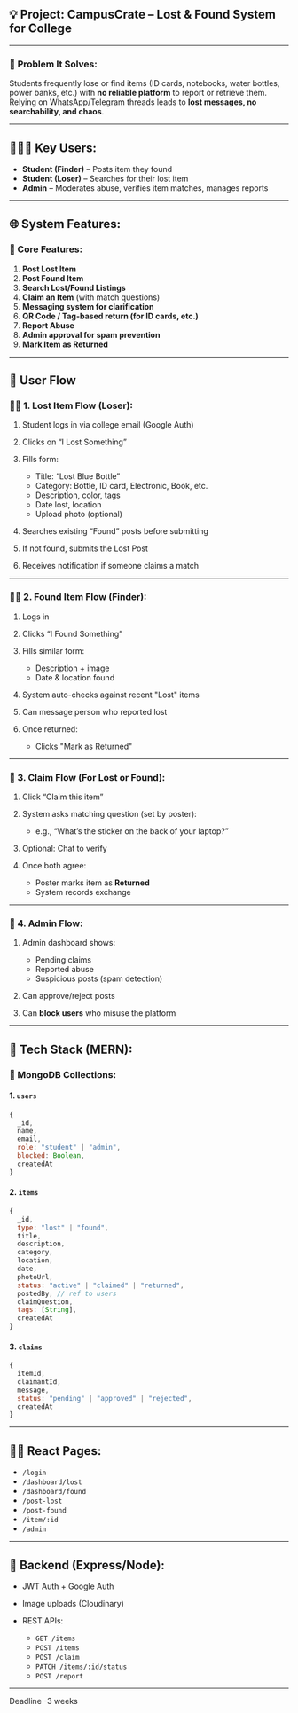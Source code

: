 ## 💡 Project: **CampusCrate – Lost & Found System for College**

---

### 🧩 **Problem It Solves:**

Students frequently lose or find items (ID cards, notebooks, water bottles, power banks, etc.) with **no reliable platform** to report or retrieve them. Relying on WhatsApp/Telegram threads leads to **lost messages, no searchability, and chaos**.

---

## 🧑‍🤝‍🧑 Key Users:

* **Student (Finder)** – Posts item they found
* **Student (Loser)** – Searches for their lost item
* **Admin** – Moderates abuse, verifies item matches, manages reports

---

## 🌐 System Features:

### 🧭 Core Features:

1. **Post Lost Item**
2. **Post Found Item**
3. **Search Lost/Found Listings**
4. **Claim an Item** (with match questions)
5. **Messaging system for clarification**
6. **QR Code / Tag-based return (for ID cards, etc.)**
7. **Report Abuse**
8. **Admin approval for spam prevention**
9. **Mark Item as Returned**

---

## 🔁 User Flow

### 🧍‍♂️ 1. **Lost Item Flow (Loser):**

1. Student logs in via college email (Google Auth)
2. Clicks on “I Lost Something”
3. Fills form:

   * Title: “Lost Blue Bottle”
   * Category: Bottle, ID card, Electronic, Book, etc.
   * Description, color, tags
   * Date lost, location
   * Upload photo (optional)
4. Searches existing “Found” posts before submitting
5. If not found, submits the Lost Post
6. Receives notification if someone claims a match

---

### 🧍‍♀️ 2. **Found Item Flow (Finder):**

1. Logs in
2. Clicks “I Found Something”
3. Fills similar form:

   * Description + image
   * Date & location found
4. System auto-checks against recent "Lost" items
5. Can message person who reported lost
6. Once returned:

   * Clicks "Mark as Returned"

---

### 🔐 3. **Claim Flow (For Lost or Found):**

1. Click “Claim this item”
2. System asks matching question (set by poster):

   * e.g., “What’s the sticker on the back of your laptop?”
3. Optional: Chat to verify
4. Once both agree:

   * Poster marks item as **Returned**
   * System records exchange

---

### 🔧 4. **Admin Flow:**

1. Admin dashboard shows:

   * Pending claims
   * Reported abuse
   * Suspicious posts (spam detection)
2. Can approve/reject posts
3. Can **block users** who misuse the platform

---

## 🧱 Tech Stack (MERN):

### 🔹 MongoDB Collections:

#### 1. `users`

```js
{
  _id,
  name,
  email,
  role: "student" | "admin",
  blocked: Boolean,
  createdAt
}
```

#### 2. `items`

```js
{
  _id,
  type: "lost" | "found",
  title,
  description,
  category,
  location,
  date,
  photoUrl,
  status: "active" | "claimed" | "returned",
  postedBy, // ref to users
  claimQuestion,
  tags: [String],
  createdAt
}
```

#### 3. `claims`

```js
{
  itemId,
  claimantId,
  message,
  status: "pending" | "approved" | "rejected",
  createdAt
}
```

---

## 🧑‍💻 React Pages:

* `/login`
* `/dashboard/lost`
* `/dashboard/found`
* `/post-lost`
* `/post-found`
* `/item/:id`
* `/admin`

---

## 🔐 Backend (Express/Node):

* JWT Auth + Google Auth
* Image uploads (Cloudinary)
* REST APIs:

  * `GET /items`
  * `POST /items`
  * `POST /claim`
  * `PATCH /items/:id/status`
  * `POST /report`

---

Deadline -3 weeks
